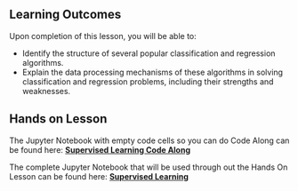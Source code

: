 <!-- # Lesson: Supervised Learning -->
## Learning Outcomes

Upon completion of this lesson, you will be able to:
  
- Identify the structure of several popular classification and regression algorithms.
- Explain the data processing mechanisms of these algorithms in solving classification and regression problems, including their strengths and weaknesses.


## Hands on Lesson

The Jupyter Notebook with empty code cells so you can do Code Along can be found here: **[Supervised Learning Code Along](https://github.com/data-bootcamp-v4/lessons/blob/main/7_ml/code_along_nb/7.3_ml_supervised.ipynb)**

The complete Jupyter Notebook that will be used through out the Hands On Lesson can be found here: **[Supervised Learning](https://github.com/data-bootcamp-v4/lessons/blob/main/7_ml/7.3_ml_supervised.ipynb)**
